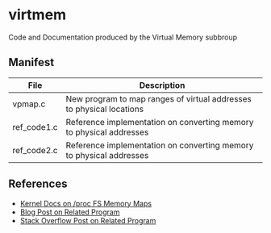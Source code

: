 # virtmem
Code and Documentation produced by the Virtual Memory subbroup

## Manifest

| File        | Description                                                          |
|-------------| -------------------------------------------------------------------- |
| vpmap.c     | New program to map ranges of virtual addresses to physical locations |
| ref_code1.c | Reference implementation on converting memory to physical addresses  |
| ref_code2.c | Reference implementation on converting memory to physical addresses  |

## References
- [Kernel Docs on /proc FS Memory Maps](https://docs.kernel.org/admin-guide/mm/pagemap.html)
- [Blog Post on Related Program](https://fivelinesofcode.blogspot.com/2014/03/how-to-translate-virtual-to-physical.html)
- [Stack Overflow Post on Related Program](https://stackoverflow.com/questions/5748492/is-there-any-api-for-determining-the-physical-address-from-virtual-address-in-li)

